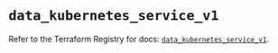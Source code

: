 # `data_kubernetes_service_v1`

Refer to the Terraform Registry for docs: [`data_kubernetes_service_v1`](https://registry.terraform.io/providers/hashicorp/kubernetes/2.34.0/docs/data-sources/service_v1).

